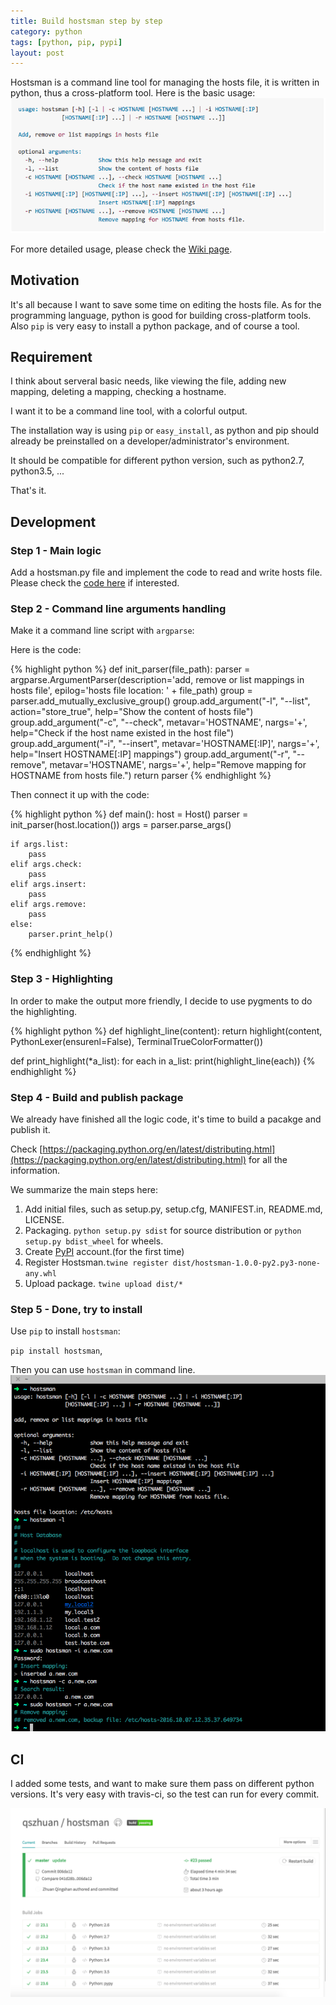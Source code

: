 ```yaml
---
title: Build hostsman step by step  
category: python  
tags: [python, pip, pypi]  
layout: post  
---
```


Hostsman is a command line tool for managing the hosts file, it is written in python, thus a cross-platform tool. Here is the basic usage:
![image](/assets/images/hostsman-help.png)

For more detailed usage, please check the [Wiki page](https://github.com/qszhuan/hostsman/wiki/Welcome-to-the-hostsman-wiki!).

## Motivation

It's all because I want to save some time on editing the hosts file. As for the programming language, python is good for building cross-platform tools. Also `pip` is very easy to install a python package, and of course a tool.

## Requirement
I think about serveral basic needs, like viewing the file, adding new mapping, deleting a mapping, checking a hostname. 

I want it to be a command line tool, with a colorful output.

The installation way is using `pip` or `easy_install`, as python and pip should already be preinstalled on a developer/administrator's environment.

It should be compatible for different python version, such as python2.7, python3.5, ...

That's it.

## Development

### Step 1 - Main logic

Add a hostsman.py file and implement the code to read and write hosts file. Please check the  [code here](https://github.com/qszhuan/hostsman/blob/master/hostsman.py#L12-L78) if interested.

### Step 2 - Command line arguments handling

Make it a command line script with `argparse`:

Here is the code:


{% highlight python %}
def init_parser(file_path):
    parser = argparse.ArgumentParser(description='add, remove or list mappings in hosts file',
                                     epilog='hosts file location: ' + file_path)
    group = parser.add_mutually_exclusive_group()
    group.add_argument("-l", "--list", action="store_true", help="Show the content of hosts file")
    group.add_argument("-c", "--check", metavar='HOSTNAME', nargs='+',
                       help="Check if the host name existed in the host file")
    group.add_argument("-i", "--insert", metavar='HOSTNAME[:IP]', nargs='+',
                       help="Insert HOSTNAME[:IP] mappings")
    group.add_argument("-r", "--remove", metavar='HOSTNAME', nargs='+',
                       help="Remove mapping for HOSTNAME from hosts file.")
    return parser
{% endhighlight %}

Then connect it up with the code:

{% highlight python %}
def main():
    host = Host()
    parser = init_parser(host.location())
    args = parser.parse_args()

    if args.list:
        pass
    elif args.check:
        pass
    elif args.insert:
        pass
    elif args.remove:
        pass
    else:
        parser.print_help()
{% endhighlight %}

### Step 3 - Highlighting

In order to make the output more friendly, I decide to use pygments to do the highlighting.

{% highlight python %}
def highlight_line(content):
    return highlight(content, PythonLexer(ensurenl=False), TerminalTrueColorFormatter())


def print_highlight(*a_list):
    for each in a_list:
        print(highlight_line(each))
{% endhighlight %}

### Step 4 - Build and publish package

We already have finished all the logic code, it's time to build a pacakge and publish it.

Check [https://packaging.python.org/en/latest/distributing.html](https://packaging.python.org/en/latest/distributing.html) for all the information.

We summarize the main steps here:

1. Add initial files, such as setup.py, setup.cfg, MANIFEST.in, README.md, LICENSE.
2. Packaging. `python setup.py sdist` for source distribution or `python setup.py bdist_wheel` for wheels.
3. Create [PyPI](https://pypi.python.org/pypi) account.(for the first time)
4. Register Hostsman.`twine register dist/hostsman-1.0.0-py2.py3-none-any.whl`
5. Upload package. `twine upload dist/*`

### Step 5 - Done, try to install

Use `pip` to install `hostsman`:

`pip install hostsman`,

Then you can use `hostsman` in command line. 
![image](/assets/images/hostsman-usage.png)

## CI

I added some tests, and want to make sure them pass on different python versions. It's very easy with travis-ci, so the test can run for every commit.

![image](/assets/images/travis-ci-hostsman.png)